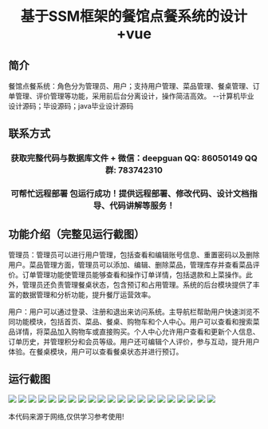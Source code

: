<p><h1 align="center">基于SSM框架的餐馆点餐系统的设计+vue</h1></p>

## 简介
餐馆点餐系统：角色分为管理员、用户；支持用户管理、菜品管理、餐桌管理、订单管理、评价管理等功能，采用前后台分离设计，操作简洁高效。    --计算机毕业设计源码；毕设源码；java毕业设计源码


## 联系方式
<p><h3 align="center">获取完整代码与数据库文件 + 微信：deepguan QQ: 86050149 QQ群: 783742310</h3></p>
<p><h3 align="center">可帮忙远程部署 包运行成功！提供远程部署、修改代码、设计文档指导、代码讲解等服务！</h3></p>

## 功能介绍（完整见运行截图）
管理员：管理员可以进行用户管理，包括查看和编辑账号信息、重置密码以及删除用户。菜品管理方面，管理员可以添加、编辑、删除菜品，管理库存并查看菜品评价。订单管理功能使管理员能够查看和操作订单详情，包括退款和上菜操作。此外，管理员还负责管理餐桌状态，包含预订和占用管理。系统的后台模块提供了丰富的数据管理和分析功能，提升餐厅运营效率。

用户：用户可以通过登录、注册和退出来访问系统。主导航栏帮助用户快速浏览不同功能模块，包括首页、菜品、餐桌、购物车和个人中心。用户可以查看和搜索菜品详情，将菜品加入购物车或直接购买。个人中心允许用户查看和更新个人信息、订单历史，并管理积分和会员等级。用户还可编辑个人评价，参与互动，提升用户体验。在餐桌模块，用户可以查看餐桌状态并进行预订。


## 运行截图
![](img/001.jpg)
![](img/002.jpg)
![](img/003.jpg)
![](img/004.jpg)
![](img/005.jpg)
![](img/006.jpg)
![](img/007.jpg)
![](img/008.jpg)
![](img/009.jpg)
![](img/010.jpg)
![](img/011.jpg)
![](img/012.jpg)
![](img/013.jpg)
![](img/014.jpg)
![](img/015.jpg)
![](img/016.jpg)
![](img/017.jpg)
![](img/018.jpg)
![](img/019.jpg)
![](img/020.jpg)
![](img/021.jpg)

<p>本代码来源于网络,仅供学习参考使用!</p>
